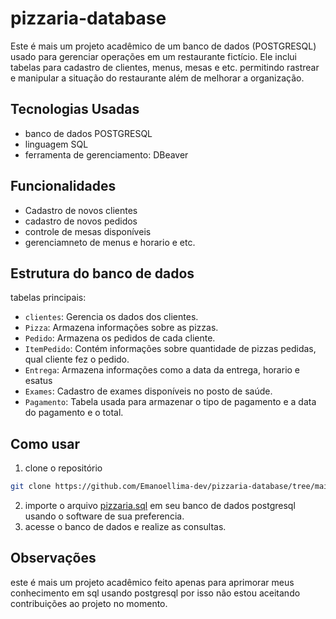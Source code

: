 # pizzaria-database

Este é mais um projeto acadêmico de um banco de dados (POSTGRESQL) usado para gerenciar operações em um restaurante fictício. Ele inclui tabelas para cadastro de clientes, menus, mesas e etc. permitindo rastrear e manipular a situação do restaurante além de melhorar a organização.

## Tecnologias Usadas
- banco de dados POSTGRESQL
- linguagem SQL
- ferramenta de gerenciamento: DBeaver

## Funcionalidades
- Cadastro de novos clientes
- cadastro de novos pedidos
- controle de mesas disponíveis
- gerenciamneto de menus e horario e etc.

## Estrutura do banco de dados

tabelas principais:

  - `clientes`: Gerencia os dados dos clientes.
  - `Pizza`: Armazena informações sobre as pizzas.
  - `Pedido`: Armazena os pedidos de cada cliente.
  - `ItemPedido`: Contém informações sobre quantidade de pizzas pedidas, qual cliente fez o pedido.
  - `Entrega`: Armazena informações como a data da entrega, horario e esatus
  - `Exames`: Cadastro de exames disponíveis no posto de saúde.
  - `Pagamento`: Tabela usada para armazenar o tipo de pagamento e a data do pagamento e o total.

## Como usar
1. clone o repositório
  ```bash
  git clone https://github.com/Emanoellima-dev/pizzaria-database/tree/main
```
2. importe o arquivo [pizzaria.sql](https://github.com/Emanoellima-dev/pizzaria-database/blob/main/pizzaria.sql) em seu banco de dados postgresql usando o software de sua preferencia.
3. acesse o banco de dados e realize as consultas.

## Observações
este é mais um projeto acadêmico feito apenas para aprimorar meus conhecimento em sql usando postgresql por isso não estou aceitando contribuições ao projeto no momento.
